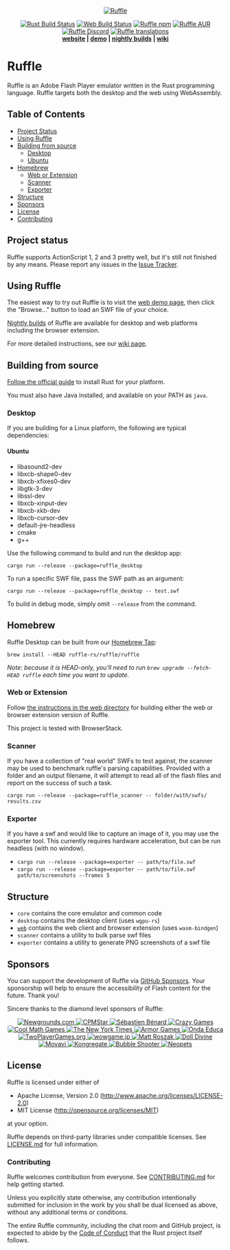 <p align="center">
  <a href="https://ruffle.rs"><img alt="Ruffle" src="https://ruffle.rs/logo.svg" /></a>
</p>
<p align="center">
  <a href="https://github.com/ruffle-rs/ruffle/actions"><img alt="Rust Build Status" src="https://img.shields.io/github/actions/workflow/status/ruffle-rs/ruffle/test_rust.yml?label=Rust%20Build&logo=github&branch=master" /></a>
  <a href="https://github.com/ruffle-rs/ruffle/actions/workflows/test_web.yml"><img alt="Web Build Status" src="https://img.shields.io/github/actions/workflow/status/ruffle-rs/ruffle/test_web.yml?label=Web%20Build&logo=github&branch=master" /></a>
  <a href="https://www.npmjs.com/package/@ruffle-rs/ruffle"><img alt="Ruffle npm" src="https://img.shields.io/npm/v/@ruffle-rs/ruffle?color=007acc&logo=npm" /></a>
  <a href="https://aur.archlinux.org/packages/ruffle-nightly-bin"><img alt="Ruffle AUR" src="https://img.shields.io/aur/version/ruffle-nightly-bin?logo=archlinux" /></a>
  <a href="https://discord.gg/ruffle"><img alt="Ruffle Discord" src="https://img.shields.io/discord/610531541889581066?label=&color=7389d8&labelColor=6a7ec2&logoColor=ffffff&logo=discord" /></a>
  <a href="https://crowdin.com/project/ruffle"><img alt="Ruffle translations" src="https://badges.crowdin.net/ruffle/localized.svg" /></a>
  <br />
  <strong><a href="https://ruffle.rs">website</a> | <a href="https://ruffle.rs/demo">demo</a> | <a href="https://github.com/ruffle-rs/ruffle/releases">nightly builds</a> | <a href="https://github.com/ruffle-rs/ruffle/wiki">wiki</a></strong>
</p>

# Ruffle

Ruffle is an Adobe Flash Player emulator written in the Rust programming language. Ruffle targets both the desktop and the web using WebAssembly.

## Table of Contents
* [Project Status](#project-status)
* [Using Ruffle](#using-ruffle)
* [Building from source](#building-from-source)
  * [Desktop](#desktop)
  * [Ubuntu](#ubuntu)
* [Homebrew](#homebrew)
  * [Web or Extension](#web-or-extension)
  * [Scanner](#scanner)
  * [Exporter](#exporter)
* [Structure](#structure)
* [Sponsors](#sponsors)
* [License](#license)
* [Contributing](#contributing)


## Project status

Ruffle supports ActionScript 1, 2 and 3 pretty well, but it's still not finished by any means. Please report any issues in the [Issue Tracker](https://github.com/ruffle-rs/ruffle/issues).

## Using Ruffle

The easiest way to try out Ruffle is to visit the [web demo page](https://ruffle.rs/demo/), then click the "Browse..." button to load an SWF file of your choice.

[Nightly builds](https://ruffle.rs/#releases) of Ruffle are available for desktop and web platforms including the browser extension.

For more detailed instructions, see our [wiki page](https://github.com/ruffle-rs/ruffle/wiki/Using-Ruffle).

## Building from source

[Follow the official guide](https://www.rust-lang.org/tools/install) to install Rust for your platform.

You must also have Java installed, and available on your PATH as `java`.

### Desktop

If you are building for a Linux platform, the following are typical dependencies:
#### Ubuntu

* libasound2-dev
* libxcb-shape0-dev
* libxcb-xfixes0-dev
* libgtk-3-dev
* libssl-dev
* libxcb-xinput-dev
* libxcb-xkb-dev
* libxcb-cursor-dev
* default-jre-headless
* cmake
* g++


Use the following command to build and run the desktop app:

`cargo run --release --package=ruffle_desktop`

To run a specific SWF file, pass the SWF path as an argument:

`cargo run --release --package=ruffle_desktop -- test.swf`

To build in debug mode, simply omit `--release` from the command.

## Homebrew

Ruffle Desktop can be built from our [Homebrew Tap](https://github.com/ruffle-rs/homebrew-ruffle/):

`brew install --HEAD ruffle-rs/ruffle/ruffle`

_Note: because it is HEAD-only, you'll need to run `brew upgrade --fetch-HEAD ruffle` each time you want to update._

### Web or Extension

Follow [the instructions in the web directory](web/README.md#building-from-source) for building
either the web or browser extension version of Ruffle.

This project is tested with BrowserStack.

### Scanner

If you have a collection of "real world" SWFs to test against, the scanner may be used to benchmark
ruffle's parsing capabilities. Provided with a folder and an output filename, it will attempt to read
all of the flash files and report on the success of such a task.

`cargo run --release --package=ruffle_scanner -- folder/with/swfs/ results.csv`

### Exporter

If you have a swf and would like to capture an image of it, you may use the exporter tool.
This currently requires hardware acceleration, but can be run headless (with no window).

- `cargo run --release --package=exporter -- path/to/file.swf`
- `cargo run --release --package=exporter -- path/to/file.swf path/to/screenshots --frames 5`

## Structure

- `core` contains the core emulator and common code
- `desktop` contains the desktop client (uses `wgpu-rs`)
- [`web`](web) contains the web client and browser extension (uses `wasm-bindgen`)
- `scanner` contains a utility to bulk parse swf files
- `exporter` contains a utility to generate PNG screenshots of a swf file

## Sponsors

You can support the development of Ruffle via [GitHub Sponsors](https://github.com/sponsors/ruffle-rs). Your sponsorship will help to ensure the accessibility of Flash content for the future. Thank you!

Sincere thanks to the diamond level sponsors of Ruffle:

<p align="center">
  <a href="https://www.newgrounds.com">
    <img src="https://ruffle.rs/sponsors/newgrounds.png" alt="Newgrounds.com">
  </a>
  <a href="https://www.cpmstar.com">
    <img src="https://ruffle.rs/sponsors/cpmstar.png" alt="CPMStar">
  </a>
  <a href="https://deepnight.net">
    <img src="https://ruffle.rs/sponsors/deepnight.png" alt="Sébastien Bénard">
  </a>
  <a href="https://www.crazygames.com">
    <img src="https://ruffle.rs/sponsors/crazygames.png" alt="Crazy Games">
  </a>
  <a href="https://www.coolmathgames.com">
    <img src="https://ruffle.rs/sponsors/coolmathgames.png" alt="Cool Math Games">
  </a>
  <a href="https://www.nytimes.com/">
    <img src="https://ruffle.rs/sponsors/nyt.png" alt="The New York Times">
  </a>
  <a href="https://www.armorgames.com/">
    <img src="https://ruffle.rs/sponsors/armorgames.png" alt="Armor Games">
  </a>
  <a href="https://www.ondaeduca.com/">
    <img src="https://ruffle.rs/sponsors/ondaeduca.png" alt="Onda Educa">
  </a>
  <a href="https://www.twoplayergames.org/">
    <img src="https://ruffle.rs/sponsors/twoplayergames.png" alt="TwoPlayerGames.org">
  </a>
  <a href="https://www.wowgame.jp/">
    <img src="https://ruffle.rs/sponsors/wowgame.png" alt="wowgame.jp">
  </a>
  <a href="http://kupogames.com/">
    <img src="https://ruffle.rs/sponsors/mattroszak.png" alt="Matt Roszak">
  </a>
  <a href="https://www.dolldivine.com/">
    <img src="https://ruffle.rs/sponsors/dolldivine.png" alt="Doll Divine">
  </a>
  <a href="https://movavi.com/">
    <img src="https://ruffle.rs/sponsors/movavi.svg" alt="Movavi">
  </a>
  <a href="https://www.kongregate.com/">
    <img src="https://ruffle.rs/sponsors/kongregate.svg" alt="Kongregate">
  </a>
  <a href="https://www.bubbleshooter.net/">
    <img src="https://ruffle.rs/sponsors/bubble-shooter.png" alt="Bubble Shooter">
  </a>
  <a href="https://www.neopets.com/">
    <img src="https://ruffle.rs/sponsors/neopets.png" alt="Neopets">
  </a>
</p>

## License

Ruffle is licensed under either of

- Apache License, Version 2.0 (http://www.apache.org/licenses/LICENSE-2.0)
- MIT License (http://opensource.org/licenses/MIT)

at your option.

Ruffle depends on third-party libraries under compatible licenses. See [LICENSE.md](LICENSE.md) for full information.

### Contributing

Ruffle welcomes contribution from everyone. See [CONTRIBUTING.md](CONTRIBUTING.md) for help getting started.

Unless you explicitly state otherwise, any contribution intentionally submitted
for inclusion in the work by you shall be dual licensed as above, without any
additional terms or conditions.

The entire Ruffle community, including the chat room and GitHub project, is expected to abide by the [Code of Conduct](https://www.rust-lang.org/policies/code-of-conduct) that the Rust project itself follows.
